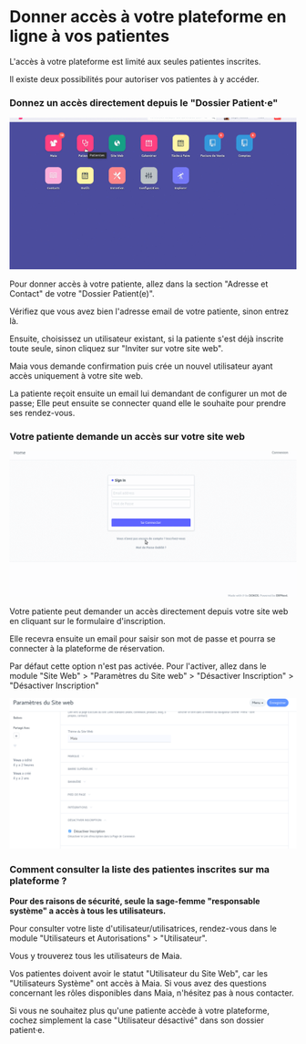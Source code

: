 # Donner accès à votre plateforme en ligne à vos patientes

L'accès à votre plateforme est limité aux seules patientes inscrites.

Il existe deux possibilités pour autoriser vos patientes à y accéder.

### Donnez un accès directement depuis le "Dossier Patient·e"

![Accès à la plateforme](/content/maia/appointments/appointment_access.gif)

Pour donner accès à votre patiente, allez dans la section "Adresse et Contact" de votre "Dossier Patient(e)".

Vérifiez que vous avez bien l'adresse email de votre patiente, sinon entrez là.

Ensuite, choisissez un utilisateur existant, si la patiente s'est déjà inscrite toute seule, sinon cliquez sur "Inviter sur votre site web".

Maia vous demande confirmation puis crée un nouvel utilisateur ayant accès uniquement à votre site web.

La patiente reçoit ensuite un email lui demandant de configurer un mot de passe; Elle peut ensuite se connecter quand elle le souhaite pour prendre ses rendez-vous.


### Votre patiente demande un accès sur votre site web


![Accès à la plateforme](/content/maia/appointments/appointment_access1.gif)

Votre patiente peut demander un accès directement depuis votre site web en cliquant sur le formulaire d'inscription.

Elle recevra ensuite un email pour saisir son mot de passe et pourra se connecter à la plateforme de réservation.


Par défaut cette option n'est pas activée.
Pour l'activer, allez dans le module "Site Web" > "Paramètres du Site web" > "Désactiver Inscription" > "Désactiver Inscription"  

![Donner accès à Maia](/content/maia/appointments/appointment_access2.png)



### Comment consulter la liste des patientes inscrites sur ma plateforme ?

**Pour des raisons de sécurité, seule la sage-femme "responsable système" a accès à tous les utilisateurs.**

Pour consulter votre liste d'utilisateur/utilisatrices, rendez-vous dans le module "Utilisateurs et Autorisations" > "Utilisateur".

Vous y trouverez tous les utilisateurs de Maia.

Vos patientes doivent avoir le statut "Utilisateur du Site Web", car les "Utilisateurs Système" ont accès à Maia.
Si vous avez des questions concernant les rôles disponibles dans Maia, n'hésitez pas à nous contacter.

Si vous ne souhaitez plus qu'une patiente accède à votre plateforme, cochez simplement la case "Utilisateur désactivé" dans son dossier patient·e.


